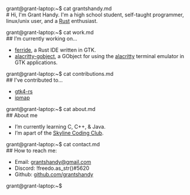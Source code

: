 <p><span id="a">grant@grant-laptop</span>:<span id="b">~</span><span id="c">$</span><!-- asdjf;salkdjf;kjdsa;fljsa;dlkfj --> cat grantshandy.md<br/># Hi, I'm Grant Handy.<!-- laglaglaglaglaglaglaglaglaglaglaglag -->
I'm a high school student, self-taught programmer, linux/unix user, and a <a href="https://rust-lang.org">Rust</a> enthusiast.

<span id="a">grant@grant-laptop</span>:<span id="b">~</span><span id="c">$</span><!-- asdjf;salkdjf;kjdsa;fljsa;dlkfj --> cat work.md<br/>## I’m currently working on...
- <a href="https://github.com/skylinecc/ferride">ferride</a>, a Rust IDE written in GTK.
- <a href="https://github.com/grantshandy/alacritty-gobject">alacritty-gobject</a>, a GObject for using the <a href="https://github.com/alacritty/alacritty">alacritty</a> terminal emulator in GTK applications.

<span id="a">grant@grant-laptop</span>:<span id="b">~</span><span id="c">$</span><!-- asdjf;salkdjf;kjdsa;fljsa;dlkfj --> cat contributions.md<br/>## I've contributed to...
- <a href="https://github.com/gtk-rs/gtk4-rs/commits?author=grantshandy">gtk4-rs</a>
- <a href="https://github.com/skylinecc/ipmap/commits?author=grantshandy">ipmap</a>

<span id="a">grant@grant-laptop</span>:<span id="b">~</span><span id="c">$</span><!-- asdjf;salkdjf;kjdsa;fljsa;dlkfj --> cat about.md<br/>## About me
- I’m currently learning C, C++, & Java.
- I’m apart of the <a href="https://github.com/skylinecc">Skyline Coding Club</a>.

<span id="a">grant@grant-laptop</span>:<span id="b">~</span><span id="c">$</span><!-- asdjf;salkdjf;kjdsa;fljsa;dlkfj --> cat contact.md<br/>## How to reach me:
- Email: <a href="mailto://grantshandy@gmail.com">grantshandy@gmail.com</a>
- Discord: !freedo.as_str()#5620
- Github: <a href="https://github.com/grantshandy">github.com/grantshandy</a></p>

<span id="a">grant@grant-laptop</span>:<span id="b">~</span><span id="c">$ </span>
